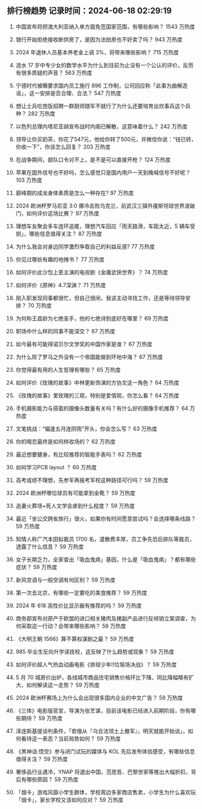 
## 排行榜趋势 记录时间：2024-06-18 02:29:19
  
  1. 中国宣布将把澳大利亚纳入单方面免签国家范围，有哪些影响？ 1543 万热度
    
  2. 银行开始拒绝接收断供房了，是因为法拍房也不好卖了吗？ 943 万热度
    
  3. 2024 年退休人员基本养老金上调 3%，将带来哪些影响？ 715 万热度
    
  4. 涟水 17 岁中专少女的数学水平为什么到目前为止没有一个公认的评价，反而有很多质疑的声音？ 563 万热度
    
  5. 宁德时代被曝要求国内员工施行 896 工作制，公司回应称「此事为曲解造谣」，这一安排是否合理、合法？ 547 万热度
    
  6. 想让士兵吃饱饭招聘一群厨师随军不就行了为什么还要培育出炊事兵这个兵种？ 282 万热度
    
  7. 以色列总理内塔尼亚胡宣布战时内阁已解散，这意味着什么？ 242 万热度
    
  8. 领导让你买奶茶，你花了547元，他给你转了500元，并微信你说：“钱已转，你收一下”，你该怎么回复？ 203 万热度
    
  9. 在战争期间，部队口令对不上，是不是可以直接开枪？ 124 万热度
    
  10. 苹果在国外信号也不好吗，怎么感觉只是国内用户一天到晚喊信号不好呢？ 103 万热度
    
  11. 巅峰期的成龙身体素质是怎么一种存在? 97 万热度
    
  12. 2024 欧洲杯罗马尼亚 3:0 爆冷击败乌克兰，前武汉三镇外援斯坦球世界波破门，如何评价这场比赛？ 97 万热度
    
  13. 理想车友聚会多车连环追尾，理想汽车回应「雨天路滑，车距太近，5 辆车受损」，哪些信息值得关注？ 87 万热度
    
  14. 为什么我会对身边同学激烈争取自己的利益反感? 77 万热度
    
  15. 你见过哪些有趣的地摊书？ 77 万热度
    
  16. 如何评价此沙包上恩主演的电视剧《金庸武侠世界》？ 74 万热度
    
  17. 如何评价《原神》4.7深渊？ 71 万热度
    
  18. 刚入职发现同事都很忙，但自己很闲，我该主动寻找工作，还是等待领导安排？ 70 万热度
    
  19. 为何称王昌龄为七绝圣手，他的七绝诗到底好在哪里？ 69 万热度
    
  20. 职场中什么样的同事不能深交？ 67 万热度
    
  21. 如今最有可能得诺贝尔文学奖的中国作家是谁？ 67 万热度
    
  22. 为什么除了罗马之外没有一个帝国能做到环地中海？ 67 万热度
    
  23. 你觉得最有用的人生哲理有哪些？ 65 万热度
    
  24. 如何评价《玫瑰的故事》中林更新饰演的方协文这一角色？ 64 万热度
    
  25. 《玫瑰的故事》里玫瑰的三观，特别是爱情观，你怎么看？ 64 万热度
    
  26. 手机摄影能力与搭载的摄像头数量有关吗？有什么好的摄像手机推荐？ 64 万热度
    
  27. 文笔挑战：“偏逢五月连阴雨”开头，你会怎么写？ 63 万热度
    
  28. 你的暗恋最终是如何样收场的？ 62 万热度
    
  29. 最近想要健身，有比较推荐的智能手表吗？ 62 万热度
    
  30. 如何学习PCB layout ？ 60 万热度
    
  31. 高考成绩不理想，先参军再报考军校这种路径可行吗？ 59 万热度
    
  32. 2024 欧洲杯哪位球员有可能拿到金靴？ 59 万热度
    
  33. 追妻火葬场+死人文学会虐到什么程度？ 59 万热度
    
  34. 最近「坐公交跨省旅行」很火，如果你有时间愿意尝试吗？会选择哪条线路？ 59 万热度
    
  35. 知情人称广汽本田拟裁员 1700 名，遣散费丰厚，员工争先恐后排队等裁员，透露了什么信息？ 59 万热度
    
  36. 女子长期乏力，全家查出「吸血鬼病」基因，什么是「吸血鬼病」？都有哪些症状？ 59 万热度
    
  37. 新风空调与一般空调有何区别？ 59 万热度
    
  38. 第一次去北京，有哪些一定要吃的美食推荐？ 59 万热度
    
  39. 2024 年 618 高性价比显示器有推荐的吗？ 59 万热度
    
  40. 商务部宣布对原产于欧盟的进口相关猪肉及猪副产品进行反倾销立案调查，为何采取这一行动？会带来哪些影响？ 59 万热度
    
  41. 《大明王朝 1566》算不算权谋剧之最？ 59 万热度
    
  42. 985 毕业生反向升学读技校，这反映了什么趋势或现象？ 59 万热度
    
  43. 如何评价超人气热血动画电影《排球少年!!垃圾场决战》？ 59 万热度
    
  44. 5 月 70 城房价出炉，各线城市商品住宅销售价格环比下降、同比降幅略有扩大，如何解读这一走势？ 59 万热度
    
  45. 2024 欧洲杯赛场上为什么会出现很多国内企业的中文广告？ 59 万热度
    
  46. 《三体》电影版官宣，导演为张艺谋，目前该电影已经进入前期阶段，你有哪些期待？ 59 万热度
    
  47. 泽连斯基提谈判条件，「若俄从『乌合法领土上撤军』，明天就能开始谈」，如何看待这一表态？当前局势如何？ 59 万热度
    
  48. 《黑神话:悟空》参与闭门试玩的媒体与 KOL 先后发布体验感受，有哪些信息值得关注？ 59 万热度
    
  49. 奢侈品行业遇冷，YNAP 将退出中国，范思哲、巴黎世家等推出大幅折扣，背后有哪些原因？ 59 万热度
    
  50. 「烟卡」游戏风靡小学生群体，学校周边多家商店售卖，小学生为什么喜欢玩「烟卡」，家长学校又该如何应对？ 59 万热度
    